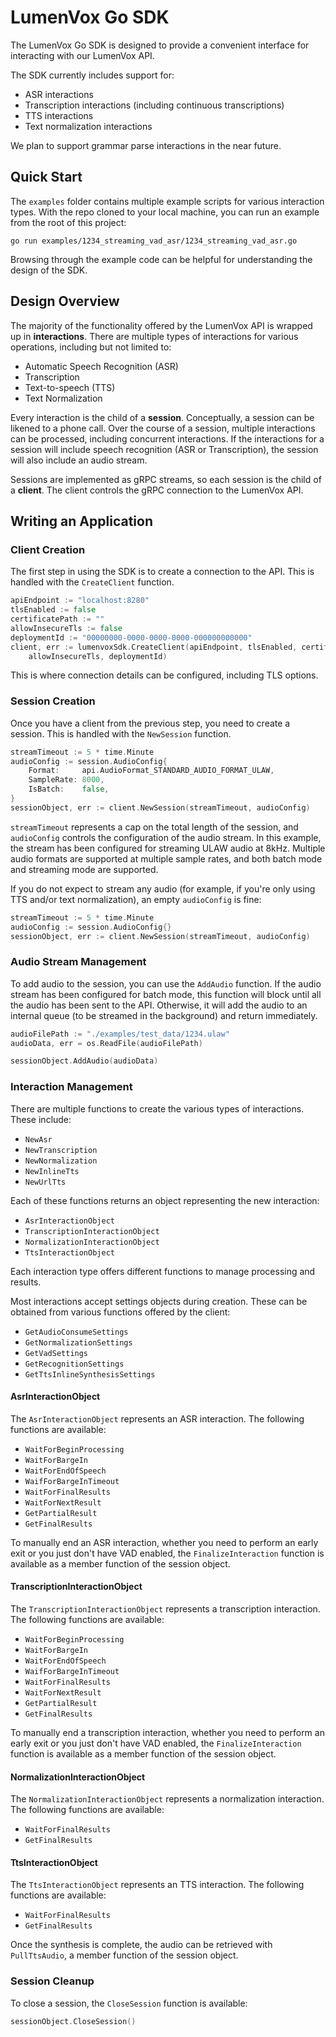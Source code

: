 # LumenVox Go SDK

The LumenVox Go SDK is designed to provide a convenient interface for
interacting with our LumenVox API.

The SDK currently includes support for:
  - ASR interactions
  - Transcription interactions (including continuous transcriptions)
  - TTS interactions
  - Text normalization interactions

We plan to support grammar parse interactions in the near future.

## Quick Start

The `examples` folder contains multiple example scripts for various interaction
types. With the repo cloned to your local machine, you can run an example from
the root of this project:
```shell
go run examples/1234_streaming_vad_asr/1234_streaming_vad_asr.go
```

Browsing through the example code can be helpful for understanding the design of
the SDK.

## Design Overview

The majority of the functionality offered by the LumenVox API is wrapped up in
**interactions**. There are multiple types of interactions for various
operations, including but not limited to:
  - Automatic Speech Recognition (ASR)
  - Transcription
  - Text-to-speech (TTS)
  - Text Normalization

Every interaction is the child of a **session**. Conceptually, a session can be
likened to a phone call. Over the course of a session, multiple interactions can
be processed, including concurrent interactions. If the interactions for a
session will include speech recognition (ASR or Transcription), the session will
also include an audio stream.

Sessions are implemented as gRPC streams, so each session is the child of a
**client**. The client controls the gRPC connection to the LumenVox API. 

## Writing an Application

### Client Creation

The first step in using the SDK is to create a connection to the API. This is
handled with the `CreateClient` function.
```go
apiEndpoint := "localhost:8280"
tlsEnabled := false
certificatePath := ""
allowInsecureTls := false
deploymentId := "00000000-0000-0000-0000-000000000000"
client, err := lumenvoxSdk.CreateClient(apiEndpoint, tlsEnabled, certificatePath,
    allowInsecureTls, deploymentId)
```

This is where connection details can be configured, including TLS options.

### Session Creation

Once you have a client from the previous step, you need to create a session. This
is handled with the `NewSession` function.
```go
streamTimeout := 5 * time.Minute
audioConfig := session.AudioConfig{
    Format:     api.AudioFormat_STANDARD_AUDIO_FORMAT_ULAW,
    SampleRate: 8000,
    IsBatch:    false,
}
sessionObject, err := client.NewSession(streamTimeout, audioConfig)
```

`streamTimeout` represents a cap on the total length of the session, and
`audioConfig` controls the configuration of the audio stream. In this example,
the stream has been configured for streaming ULAW audio at 8kHz. Multiple audio
formats are supported at multiple sample rates, and both batch mode and streaming
mode are supported.

If you do not expect to stream any audio (for example, if you're only using TTS
and/or text normalization), an empty `audioConfig` is fine:
```go
streamTimeout := 5 * time.Minute
audioConfig := session.AudioConfig{}
sessionObject, err := client.NewSession(streamTimeout, audioConfig)
```

### Audio Stream Management

To add audio to the session, you can use the `AddAudio` function. If the audio
stream has been configured for batch mode, this function will block until all
the audio has been sent to the API. Otherwise, it will add the audio to an
internal queue (to be streamed in the background) and return immediately.
```go
audioFilePath := "./examples/test_data/1234.ulaw"
audioData, err = os.ReadFile(audioFilePath)

sessionObject.AddAudio(audioData)
```

### Interaction Management

There are multiple functions to create the various types of interactions. These
include:
  - `NewAsr`
  - `NewTranscription`
  - `NewNormalization`
  - `NewInlineTts`
  - `NewUrlTts`

Each of these functions returns an object representing the new interaction:
  - `AsrInteractionObject`
  - `TranscriptionInteractionObject`
  - `NormalizationInteractionObject`
  - `TtsInteractionObject`

Each interaction type offers different functions to manage processing and
results.

Most interactions accept settings objects during creation. These can be obtained
from various functions offered by the client:
  - `GetAudioConsumeSettings`
  - `GetNormalizationSettings`
  - `GetVadSettings`
  - `GetRecognitionSettings`
  - `GetTtsInlineSynthesisSettings`

#### AsrInteractionObject

The `AsrInteractionObject` represents an ASR interaction. The following functions
are available:
  - `WaitForBeginProcessing`
  - `WaitForBargeIn`
  - `WaitForEndOfSpeech`
  - `WaifForBargeInTimeout`
  - `WaitForFinalResults`
  - `WaitForNextResult`
  - `GetPartialResult`
  - `GetFinalResults`

To manually end an ASR interaction, whether you need to perform an early exit or
you just don't have VAD enabled, the `FinalizeInteraction` function is available
as a member function of the session object.

#### TranscriptionInteractionObject

The `TranscriptionInteractionObject` represents a transcription interaction. The
following functions are available:
- `WaitForBeginProcessing`
- `WaitForBargeIn`
- `WaitForEndOfSpeech`
- `WaifForBargeInTimeout`
- `WaitForFinalResults`
- `WaitForNextResult`
- `GetPartialResult`
- `GetFinalResults`

To manually end a transcription interaction, whether you need to perform an early
exit or you just don't have VAD enabled, the `FinalizeInteraction` function is
available as a member function of the session object.

#### NormalizationInteractionObject

The `NormalizationInteractionObject` represents a normalization interaction. The
following functions are available:
- `WaitForFinalResults`
- `GetFinalResults`

#### TtsInteractionObject

The `TtsInteractionObject` represents an TTS interaction. The following functions
are available:
- `WaitForFinalResults`
- `GetFinalResults`

Once the synthesis is complete, the audio can be retrieved with `PullTtsAudio`,
a member function of the session object.

### Session Cleanup

To close a session, the `CloseSession` function is available:
```go
sessionObject.CloseSession()
```
